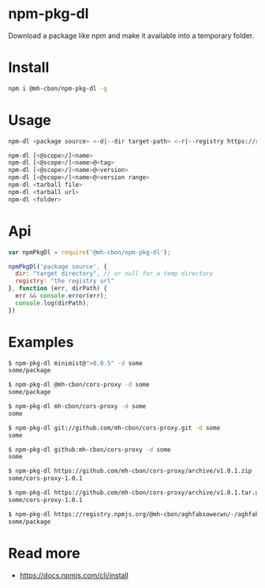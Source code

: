 # npm-pkg-dl

Download a package like npm and make it available into a temporary folder.

# Install

```sh
npm i @mh-cbon/npm-pkg-dl -g
```

# Usage

```sh
npm-dl <package source> <-d|--dir target-path> <-r|--registry https://registry.url/>

npm-dl [<@scope>/]<name>
npm-dl [<@scope>/]<name>@<tag>
npm-dl [<@scope>/]<name>@<version>
npm-dl [<@scope>/]<name>@<version range>
npm-dl <tarball file>
npm-dl <tarball url>
npm-dl <folder>
```

# Api

```js
var npmPkgDl = require('@mh-cbon/npm-pkg-dl');

npmPkgDl('package source', {
  dir: "target directory", // or null for a temp directory
  registry: "the registry url"
}, function (err, dirPath) {
  err && console.error(err);
  console.log(dirPath);
})

```

# Examples

```sh
$ npm-pkg-dl minimist@">0.0.5" -d some
some/package

$ npm-pkg-dl @mh-cbon/cors-proxy -d some
some/package

$ npm-pkg-dl mh-cbon/cors-proxy -d some
some

$ npm-pkg-dl git://github.com/mh-cbon/cors-proxy.git -d some
some

$ npm-pkg-dl github:mh-cbon/cors-proxy -d some
some

$ npm-pkg-dl https://github.com/mh-cbon/cors-proxy/archive/v1.0.1.zip -d some
some/cors-proxy-1.0.1

$ npm-pkg-dl https://github.com/mh-cbon/cors-proxy/archive/v1.0.1.tar.gz -d some
some/cors-proxy-1.0.1

$ npm-pkg-dl https://registry.npmjs.org/@mh-cbon/aghfabsowecwn/-/aghfabsowecwn-2.0.0.tgz -d some
some/package
```

# Read more

- https://docs.npmjs.com/cli/install

